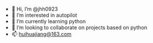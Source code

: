 - 👋 Hi, I’m @jhh0923
- 👀 I’m interested in autopilot
- 🌱 I’m currently learning python
- 💞️ I’m looking to collaborate on projects based on python
- 📫 huihuajiang@163.com

<!---
jhh0923/jhh0923 is a ✨ special ✨ repository because its `README.md` (this file) appears on your GitHub profile.
You can click the Preview link to take a look at your changes.
--->
